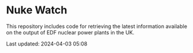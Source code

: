 # Nuke Watch

This repository includes code for retrieving the latest information available on the output of EDF nuclear power plants in the UK.

Last updated: 2024-04-03 05:08